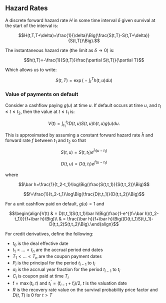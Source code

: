 ## Hazard Rates

A discrete forward hazard rate $H$ in some time interval $\delta$ given survival at the start of the
interval is:

$$H(t,T,T+\delta)=\frac{1}{\delta}\Big(\frac{S(t,T)-S(t,T+\delta)}{S(t,T)}\Big).$$

The instantaneous hazard rate (the limit as $\delta\to 0$) is:

$$h(t,T)=-\frac{1}{S(t,T)}\frac{\partial S(t,T)}{\partial T}$$

Which allows us to write:

$$S(t,T)=\exp\Big(-\int_t^T h(t,u)du\Big)$$

### Value of payments on default

Consider a cashflow paying $g(u)$ at time $u$. If default occurs at time $u$, and $t_1\le t\le t_2$,
then the value at $t\le t_1$ is:

$$V(t)=\int_{t_1}^{t_2} D(t,u)S(t,u)h(t,u)g(u)du.$$

This is approximated by assuming a constant forward hazard rate $\bar h$ and forward rate $f$ between
$t_1$ and $t_2$ so that

$$S(t,u)=S(t,t_1)e^{\bar h(u-t_1)}$$

$$D(t,u)=D(t,t_1)e^{f(u-t_1)}$$

where

$$\bar h=\frac{1}{t_2-t_1}\log\Big(\frac{S(t,t_1)}{S(t,t_2)}\Big)$$

$$f=\frac{1}{t_2-t_1}\log\Big(\frac{D(t,t_1)}{D(t,t_2)}\Big)$$

For a unit cashflow paid on default, $g(u)=1$ and

$$\begin{align}V(t) & = D(t,t_1)S(t,t_1)\bar h\Big(\frac{1-e^{(f+\bar h)(t_2-t_1)}}{f+\bar h}\Big)\\
 & = \frac{\bar h}{f+\bar h}\Big((D(t,t_1)S(t,t_1)-D(t,t_2)S(t,t_2)\Big).\end{align}$$

For credit derivatives, define the following:

- $t_0$ is the deal effective date
- $t_1<...<t_n$ are the accrual period end dates
- $T_1<...<T_n$ are the coupon payment dates
- $P_i$ is the principal for the period $t_{i-1}$ to $t_i$
- $\alpha_i$ is the accrual year fraction for the period $t_{i-1}$ to $t_i$
- $C_i$ is coupon paid at time $T_i$
- $\tilde t=\max(t_i,t)$ and $t_i^\prime=(\tilde t_{i-1}+\tilde t_i)/2$, $t$ is the valuation date
- $R$ is the recovery rate value on the survival probability price factor and $D(t,T)$ is $0$ for $t>T$
